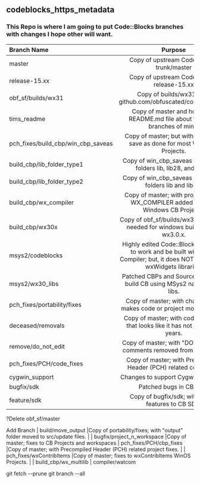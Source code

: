 ## codeblocks_https_metadata
### This Repo is where I am going to put Code::Blocks branches with changes I hope other will want.

| Branch Name                | Purpose |
|:---------------------------|:-------:|
| master                     |Copy of upstream Code::Blocks trunk/master |
| release-15.xx              |Copy of upstream Code::Blocks release-15.xx |
| obf_sf/builds/wx31         |Copy of builds/wx31 from github.com/obfuscated/codeblocks_sf. |
| tims_readme                |Copy of master and holds this README.md file about the other branches of mine. |
| pch_fixes/build_cbp/win_cbp_saveas   |Copy of master; but with a projects save as done for most Windows Projects. |
| build_cbp/lib_folder_type1 |Copy of win_cbp_saveas with added folders lib, lib28, and lib30. |
| build_cbp/lib_folder_type2 |Copy of win_cbp_saveas with added folders lib and lib30. |
| build_cbp/wx_compiler      |Copy of master; with project macro WX_COMPILER added to some Windows CB Projects. |
| build_cbp/wx30x            |Copy of obf_sf/builds/wx31; with fixes needed for windows building with wx3.0.x. |
| msys2/codeblocks           |Highly edited Code::Blocks designed to work and be built with MSys Compiler; but, it does NOT use MSys's wxWidgets libraries. |
| msys2/wx30_libs            |Patched CBPs and Source needed to build CB using MSys2 native wx30 libs. |
| pch_fixes/portability/fixes|Copy of master; with changes that makes code or project more portable. |
| deceased/removals          |Copy of master; with code removed that looks like it has not worked in years. |
| remove/do_not_edit         |Copy of master; with "DO NOT EDIT" comments removed from some files. |
| pch_fixes/PCH/code_fixes   |Copy of master; with Precompiled Header (PCH) related code fixes. |
| cygwin_support             |Changes to support Cygwin Compiler. |
| bugfix/sdk                 |Patched bugs in CB SDK. |
| feature/sdk                |Copy of bugfix/sdk; with added features to CB SDK. |

?Delete obf_sf/master


Add Branch
| build/move_output          |Copy of portability/fixes; with "output" folder moved to src/update files. |
| bugfix/project_n_workspace |Copy of master; fixes to CB Projects and workspaces
| pch_fixes/PCH/cbp_fixes    |Copy of master; with Precompiled Header (PCH) related project fixes. |
| pch_fixes/wxContribItems   |Copy of master; fixes to wxContribItems WinOS Projects. |
| build_cbp/wx_multilib
| compiler/watcom

git fetch --prune
git branch --all
